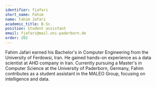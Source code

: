 ```yaml
---
identifier: fjafari
short_name: Fahim
name: Fahim Jafari
academic_title: B.Sc.
position: Student assistant
email: fjafari@mail.uni-paderborn.de
order: 202
---
```

Fahim Jafari earned his Bachelor's in Computer Engineering from the University of Ferdowsi, Iran. He gained hands-on experience as a data scientist at AHD company in Iran. Currently pursuing a Master's in Computer Science at the University of Paderborn, Germany, Fahim contributes as a student assistant in the MALEO Group, focusing on intelligence and data.
